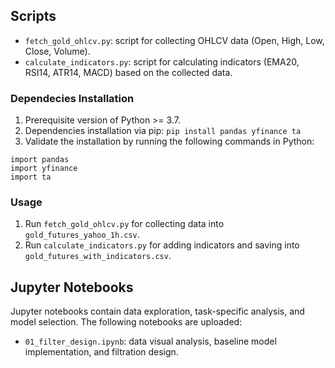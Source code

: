 ## Scripts
- `fetch_gold_ohlcv.py`: script for collecting OHLCV data (Open, High, Low, Close, Volume).
- `calculate_indicators.py`: script for calculating indicators (EMA20, RSI14, ATR14, MACD) based on the collected data.

### Dependecies Installation
1. Prerequisite version of Python >= 3.7.
2. Dependencies installation via pip: 
`pip install pandas yfinance ta`
3. Validate the installation by running the following commands in Python:
```
import pandas
import yfinance
import ta
```

### Usage
1. Run `fetch_gold_ohlcv.py` for collecting data into `gold_futures_yahoo_1h.csv`.
2. Run `calculate_indicators.py` for adding indicators and saving into `gold_futures_with_indicators.csv`.

## Jupyter Notebooks
Jupyter notebooks contain data exploration, task-specific analysis, and model selection. The following notebooks are uploaded:
- `01_filter_design.ipynb`: data visual analysis, baseline model implementation, and filtration design.

